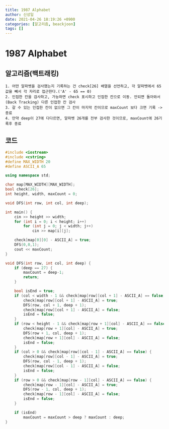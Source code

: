 ```yaml
---
title: 1987 Alphabet
author: 신성일
date: 2021-04-26 18:19:26 +0900
categories: [알고리즘, beackjoon]
tags: []
---
```


# 1987 Alphabet

## 알고리즘(백트래킹)

    1. 어떤 알파벳을 검사했는지 기록하는 건 check[26] 배열을 선언하고, 각 알파벳에서 65 값을 빼서 각 자리로 접근한다.('A' - 65 == 0)
    2. 인접한 칸을 검사하고, 가능하면 check 표시하고 인접한 칸으로 이동. 안되면 돌아와서(Back Tracking) 다른 인접한 칸 검사
    3. 갈 수 있는 인접한 칸이 없으면 그 칸이 마지막 칸이므로 maxCount 보다 크면 기록 -> 종료
    4. 만약 deep이 27에 다다르면, 알파벳 26개를 전부 검사한 것이므로, maxCount에 26기록후 종료

## 코드

```cpp
#include <iostream>
#include <cstring>
#define MAX_WIDTH 20
#define ASCII_A 65

using namespace std;

char map[MAX_WIDTH][MAX_WIDTH];
bool check[26];
int height, width, maxCount = 0;

void DFS(int row, int col, int deep);

int main() {
	cin >> height >> width;
	for (int i = 0; i < height; i++)
		for (int j = 0; j < width; j++)
			cin >> map[i][j];

	check[map[0][0] - ASCII_A] = true;
	DFS(0,0,1);
	cout << maxCount;
}

void DFS(int row, int col, int deep) {
	if (deep == 27) {
		maxCount = deep-1;
		return;
	}

	bool isEnd = true;
	if (col < width - 1 && check[map[row][col + 1] - ASCII_A] == false) {
		check[map[row][col + 1] - ASCII_A] = true;
		DFS(row, col + 1, deep + 1);
		check[map[row][col + 1] - ASCII_A] = false;
		isEnd = false;
	}
	if (row < height - 1 && check[map[row + 1][col] - ASCII_A] == false) {
		check[map[row + 1][col] - ASCII_A] = true;
		DFS(row + 1, col, deep + 1);
		check[map[row + 1][col] - ASCII_A] = false;
		isEnd = false;
	}
	if (col > 0 && check[map[row][col - 1] - ASCII_A] == false) {
		check[map[row][col - 1] - ASCII_A] = true;
		DFS(row, col - 1, deep + 1);
		check[map[row][col - 1] - ASCII_A] = false;
		isEnd = false;
	}
	if (row > 0 && check[map[row - 1][col] - ASCII_A] == false) {
		check[map[row - 1][col] - ASCII_A] = true;
		DFS(row - 1, col, deep + 1);
		check[map[row - 1][col] - ASCII_A] = false;
		isEnd = false;
	}

	if (isEnd)
		maxCount = maxCount > deep ? maxCount : deep;
}
```
